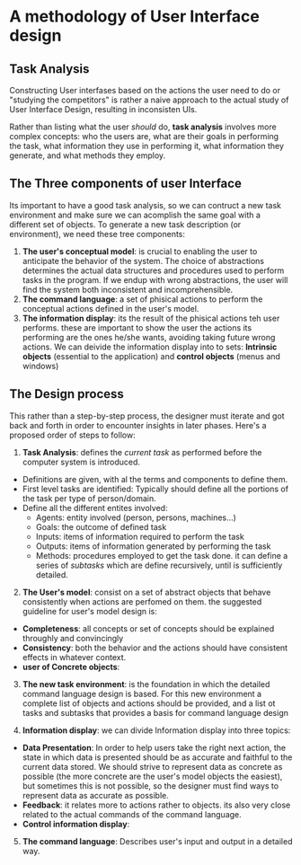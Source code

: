 # A methodology of User Interface design

## Task Analysis

Constructing User interfases based on the actions the user need to do or "studying the competitors" is rather a naive approach to the actual study of User Interface Design, resulting in inconsisten UIs.

Rather than listing what the user *should* do, **task analysis** involves more complex concepts: who the users are, what are their goals in performing the task, what information they use in performing it, what information they generate, and what methods they employ.

## The Three components of user Interface

Its important to have a good task analysis, so we can contruct a new task environment and make sure we can acomplish the same goal with a different set of objects. To generate a new task description (or environment), we need these tree components:

1. **The user's conceptual model**: is crucial to enabling the user to anticipate the behavior of the system. The choice of abstractions determines the actual data structures and procedures used to perform tasks in the program. If we endup with wrong abstractions, the user will find the system both inconsistent and incomprehensible.
2. **The command language**: a set of phisical actions to perform the conceptual actions defined in the user's model.
3. **The information display**: its the result of the phisical actions teh user performs. these are important to show the user the actions its performing are the ones he/she wants, avoiding taking future wrong actions. We can deivide the information display into to sets: **Intrinsic objects** (essential to the application) and **control objects** (menus and windows)

## The Design process

This rather than a step-by-step process, the designer must iterate and got back and forth in order to encounter insights in later phases. Here's a proposed order of steps to follow:

1. **Task Analysis**: defines the *current task* as performed before the computer system is introduced.
  
  - Definitions are given, with al the terms and components to define them.
  - First level tasks are identified: Typically should define all the portions of the task per type of person/domain.
  - Define all the different entites involved:
    - Agents: entity involved (person, persons, machines...)
    - Goals: the outcome of defined task
    - Inputs: items of information required to perform the task
    - Outputs: items of information generated by performing the task
    - Methods: procedures employed to get the task done. it can define a series of *subtasks* which are define recursively, until is sufficiently detailed.

2. **The User's model**: consist on a set of abstract objects that behave consistently when actions are perfomed on them. the suggested guideline for user's model design is:
  - **Completeness**: all concepts or set of concepts should be explained throughly and convincingly
  - **Consistency**: both the behavior and the actions should have consistent effects in whatever context.
  - **user of Concrete objects**:

3. **The new task environment**: is the foundation in which the detailed command language design is based. For this new environment a complete list of objects and actions should be provided, and a list ot tasks and subtasks that provides a basis for command language design

4. **Information display**: we can divide Information display into three topics:
  - **Data Presentation**: In order to help users take the right next action, the state in which data is presented should be as accurate and faithful to the current data stored. We should strive to represent data as concrete as possible (the more concrete are the user's model objects the easiest), but sometimes this is not possible, so the designer must find ways to represent data as accurate as possible.
  - **Feedback**: it relates more to actions rather to objects. its also very close related to the actual commands of the command language.
  - **Control information display**: 

5. **The command language**: Describes user's input and output in a detailed way. 

